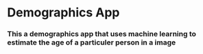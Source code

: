 # Demographics App

### This a demographics app that uses machine learning to estimate the age of a particuler person in a image
